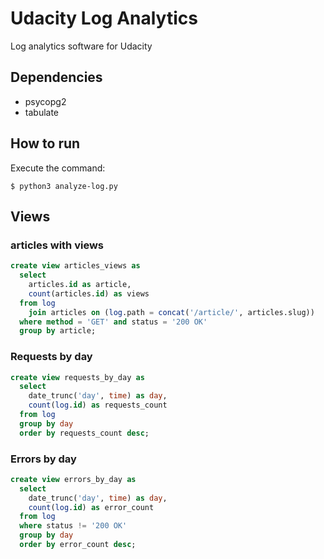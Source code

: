 # Udacity Log Analytics
Log analytics software for Udacity

## Dependencies
- psycopg2
- tabulate

## How to run
Execute the command:
```
$ python3 analyze-log.py
```

## Views

### articles with views
```sql
create view articles_views as
  select 
    articles.id as article, 
    count(articles.id) as views
  from log 
    join articles on (log.path = concat('/article/', articles.slug)) 
  where method = 'GET' and status = '200 OK'
  group by article;
```

### Requests by day
```sql
create view requests_by_day as
  select 
    date_trunc('day', time) as day, 
    count(log.id) as requests_count
  from log 
  group by day
  order by requests_count desc;
```

### Errors by day
```sql
create view errors_by_day as
  select 
    date_trunc('day', time) as day, 
    count(log.id) as error_count
  from log 
  where status != '200 OK'
  group by day
  order by error_count desc;
```